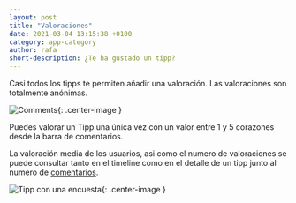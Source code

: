 ```yaml
---
layout: post
title: "Valoraciones"
date: 2021-03-04 13:15:38 +0100
category: app-category
author: rafa
short-description: ¿Te ha gustado un tipp?
---
```


Casi todos los tipps te permiten añadir una valoración. Las valoraciones son totalmente anónimas.

![Comments](/assets/rate.png "Comments"){: .center-image }

Puedes valorar un Tipp una única vez con un valor entre 1 y 5 corazones desde la barra de comentarios.

La valoración media de los usuarios, asi como el numero de valoraciones se puede consultar tanto en el timeline como en el detalle de un tipp junto al numero de [comentarios](comments).

![Tipp con una encuesta](/assets/survey_tipp.png "Tipp con una encuesta"){: .center-image }